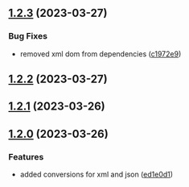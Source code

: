 

## [1.2.3](https://github.com/limitless-kode/stringify/compare/v1.2.2...v1.2.3) (2023-03-27)


### Bug Fixes

* removed xml dom from dependencies ([c1972e9](https://github.com/limitless-kode/stringify/commit/c1972e900667255b668a85adbb9acc9562821679))

## [1.2.2](https://github.com/limitless-kode/stringify/compare/v1.2.1...v1.2.2) (2023-03-27)

## [1.2.1](https://github.com/limitless-kode/stringify/compare/v1.2.0...v1.2.1) (2023-03-26)

## [1.2.0](https://github.com/limitless-kode/stringify/compare/v1.1.1...v1.2.0) (2023-03-26)


### Features

* added conversions for xml and json ([ed1e0d1](https://github.com/limitless-kode/stringify/commit/ed1e0d1747a097fcee8cca82a1bb032d166bddf3))